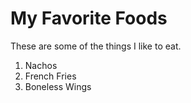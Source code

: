 # My Favorite Foods

These are some of the things I like to eat.

1. Nachos
2. French Fries
3. Boneless Wings
